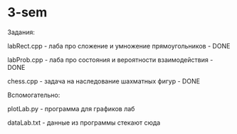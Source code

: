 # 3-sem
Задания:

labRect.cpp - лаба про сложение и умножение прямоугольников - DONE

labProb.cpp - лаба про состояния и вероятности взаимодействия - DONE

chess.cpp - задача на наследование шахматных фигур - DONE

Вспомогательно:

plotLab.py - программа для графиков лаб

dataLab.txt - данные из программы стекают сюда
